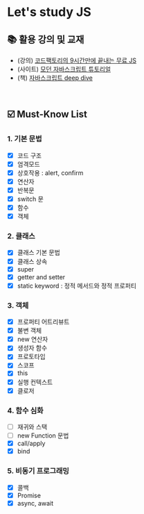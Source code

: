 # Let's study JS

## 📚 활용 강의 및 교재

- (강의) [코드팩토리의 9시간만에 끝내는 무료 JS](https://www.inflearn.com/course/%EC%BD%94%EB%93%9C%ED%8C%A9%ED%86%A0%EB%A6%AC-%EC%9E%90%EB%B0%94%EC%8A%A4%ED%81%AC%EB%A6%BD%ED%8A%B8-%ED%92%80%EC%BD%94%EC%8A%A4)
- (사이트) [모던 자바스크립트 튜토리얼](https://ko.javascript.info/)
- (책) [자바스크립트 deep dive](https://product.kyobobook.co.kr/detail/S000001766445)

<br/>

## ☑️ Must-Know List

### 1. 기본 문법

- [x] 코드 구조
- [x] 엄격모드
- [x] 상호작용 : alert, confirm
- [x] 연산자
- [x] 반복문
- [x] switch 문
- [x] 함수
- [x] 객체

### 2. 클래스

- [x] 클래스 기본 문법
- [x] 클래스 상속
- [x] super
- [x] getter and setter
- [x] static keyword : 정적 메서드와 정적 프로퍼티

### 3. 객체

- [x] 프로퍼티 어트리뷰트
- [x] 불변 객체
- [x] new 연산자
- [x] 생성자 함수
- [x] 프로토타입
- [x] 스코프
- [x] this
- [x] 실행 컨텍스트
- [x] 클로저

### 4. 함수 심화

- [ ] 재귀와 스택
- [ ] new Function 문법
- [x] call/apply
- [x] bind

### 5. 비동기 프로그래밍

- [x] 콜백
- [x] Promise
- [x] async, await
